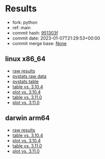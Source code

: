# Results

- fork: python
- ref: main
- commit hash: [951303f](https://github.com/python/cpython/commit/951303f)
- commit date: 2023-01-07T21:29:53+00:00
- commit merge base: [None](https://github.com/python/cpython/commit/None)

## linux x86_64

- [raw results](bm-20230107-linux-x86_64-python-main-3.12.0a3+-951303f.json)
- [pystats raw data](bm-20230107-linux-x86_64-python-main-3.12.0a3+-951303f-pystats.json)
- [pystats table](bm-20230107-linux-x86_64-python-main-3.12.0a3+-951303f-pystats.md)
- [table vs. 3.10.4](bm-20230107-linux-x86_64-python-main-3.12.0a3+-951303f-vs-3.10.4.md)
- [plot vs. 3.10.4](bm-20230107-linux-x86_64-python-main-3.12.0a3+-951303f-vs-3.10.4.png)
- [table vs. 3.11.0](bm-20230107-linux-x86_64-python-main-3.12.0a3+-951303f-vs-3.11.0.md)
- [plot vs. 3.11.0](bm-20230107-linux-x86_64-python-main-3.12.0a3+-951303f-vs-3.11.0.png)

## darwin arm64

- [raw results](bm-20230107-darwin-arm64-python-main-3.12.0a3+-951303f.json)
- [table vs. 3.10.4](bm-20230107-darwin-arm64-python-main-3.12.0a3+-951303f-vs-3.10.4.md)
- [plot vs. 3.10.4](bm-20230107-darwin-arm64-python-main-3.12.0a3+-951303f-vs-3.10.4.png)
- [table vs. 3.11.0](bm-20230107-darwin-arm64-python-main-3.12.0a3+-951303f-vs-3.11.0.md)
- [plot vs. 3.11.0](bm-20230107-darwin-arm64-python-main-3.12.0a3+-951303f-vs-3.11.0.png)

